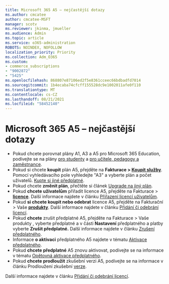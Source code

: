 ```yaml
---
title: Microsoft 365 A5 – nejčastější dotazy
ms.author: cmcatee
author: cmcatee-MSFT
manager: scotv
ms.reviewer: jkinma, jmueller
ms.audience: Admin
ms.topic: article
ms.service: o365-administration
ROBOTS: NOINDEX, NOFOLLOW
localization_priority: Priority
ms.collection: Adm_O365
ms.custom:
- commerce_subscriptions
- "9002872"
- "5425"
ms.openlocfilehash: 868807e87106ed2f5e8361cceec66bdbadfd7014
ms.sourcegitcommit: 1b4ecaba74cfcff155528dc9e1002011afe0f110
ms.translationtype: MT
ms.contentlocale: cs-CZ
ms.lasthandoff: 08/21/2021
ms.locfileid: "58452140"
---
```

# <a name="microsoft-365-a5-faq"></a>Microsoft 365 A5 – nejčastější dotazy

- Pokud chcete porovnat plány A1, A3 a A5 pro Microsoft 365 Education, podívejte se na plány [pro studenty](https://www.microsoft.com/microsoft-365/academic/compare-office-365-education-plans?activetab=tab:primaryr1) a [pro učitele, pedagogy a zaměstnance](https://www.microsoft.com/microsoft-365/academic/compare-office-365-education-plans?activetab=tab:primaryr2).
- Pokud si chcete **koupit** plán A5, přejděte na **Fakturace > [Koupit služby](https://go.microsoft.com/fwlink/p/?linkid=868433)**. Pomocí vyhledávacího pole vyhledejte "A3" a vyberte plán a počet uživatelů. [Kupte si jiné předplatné](https://docs.microsoft.com/microsoft-365/commerce/try-or-buy-microsoft-365#buy-a-different-subscription).
- Pokud chcete **změnit plán**, přečtěte si článek [Upgrade na jiný plán](https://docs.microsoft.com/microsoft-365/commerce/subscriptions/upgrade-to-different-plan).
- Pokud **chcete uživatelům** přiřadit licence A5, přejděte na Fakturace > **[licence](https://go.microsoft.com/fwlink/p/?linkid=842264)**. Další informace najdete v článku [Přiřazení licencí uživatelům](https://docs.microsoft.com/microsoft-365/admin/manage/assign-licenses-to-users).
- Pokud **si chcete koupit nebo odebrat** licence A5, přejděte na Fakturační > Vaše **[produkty](https://go.microsoft.com/fwlink/p/?linkid=842054)**. Další informace najdete v článku [Přidání či odebrání licencí](https://docs.microsoft.com/microsoft-365/commerce/licenses/buy-licenses).
- Pokud **chcete** zrušit předplatné A5, přejděte na Fakturace > Vaše produkty , vyberte předplatné a v části **Nastavení** předplatného a platby vyberte **Zrušit předplatné.** **[](https://go.microsoft.com/fwlink/p/?linkid=842054)** Další informace najdete v článku [Zrušení předplatného](https://docs.microsoft.com/microsoft-365/commerce/subscriptions/cancel-your-subscription).
- Informace **o aktivaci** předplatného A5 najdete v tématu [Aktivace předplatného](https://docs.microsoft.com/alchemyinsights/activate-your-office-365-subscription).
- Pokud **chcete předplatné** A5 znovu aktivovat, podívejte se na informace v tématu [Opětovná aktivace předplatného](https://docs.microsoft.com/alchemyinsights/reactivate-your-subscription).
- Pokud  **chcete prodloužit** zkušební verzi A5, podívejte se na informace v článku Prodloužení zkušební [verze](https://docs.microsoft.com/microsoft-365/commerce/extend-your-trial).

Další informace najdete v článku [Přidání či odebrání licencí](https://docs.microsoft.com/microsoft-365/commerce/licenses/buy-licenses).